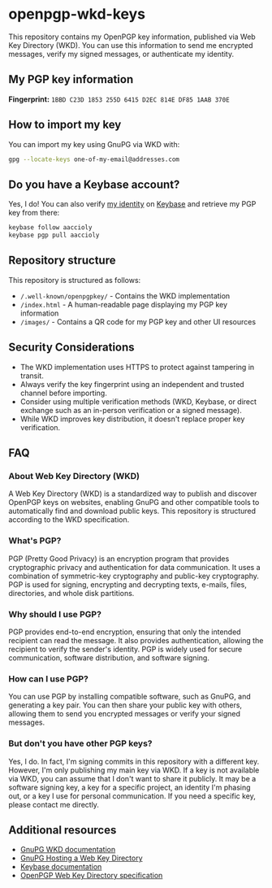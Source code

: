 # openpgp-wkd-keys

This repository contains my OpenPGP key information, published via Web Key Directory (WKD). You can use this information
to send me encrypted messages, verify my signed messages, or authenticate my identity.

## My PGP key information

**Fingerprint:** `1BBD C23D 1853 255D 6415 D2EC 814E DF85 1AAB 370E`

## How to import my key

You can import my key using GnuPG via WKD with:

```sh
gpg --locate-keys one-of-my-email@addresses.com
```

## Do you have a Keybase account?

Yes, I do! You can also verify [my identity](https://keybase.io/aaccioly) on [Keybase](https://keybase.io) and retrieve
my PGP key from there:

```sh
keybase follow aaccioly
keybase pgp pull aaccioly
```

## Repository structure

This repository is structured as follows:

- `/.well-known/openpgpkey/` - Contains the WKD implementation
- `/index.html` - A human-readable page displaying my PGP key information
- `/images/` - Contains a QR code for my PGP key and other UI resources

## Security Considerations

- The WKD implementation uses HTTPS to protect against tampering in transit.
- Always verify the key fingerprint using an independent and trusted channel before importing.
- Consider using multiple verification methods (WKD, Keybase, or direct exchange such as an in-person verification or a
signed message).
- While WKD improves key distribution, it doesn't replace proper key verification.

## FAQ

### About Web Key Directory (WKD)

A Web Key Directory (WKD) is a standardized way to publish and discover OpenPGP keys on websites, enabling GnuPG and
other compatible tools to automatically find and download public keys. This repository is structured according to the
WKD specification.

### What's PGP?

PGP (Pretty Good Privacy) is an encryption program that provides cryptographic privacy and authentication for data
communication. It uses a combination of symmetric-key cryptography and public-key cryptography. PGP is used for signing,
encrypting and decrypting texts, e-mails, files, directories, and whole disk partitions.

### Why should I use PGP?

PGP provides end-to-end encryption, ensuring that only the intended recipient can read the message. It also provides
authentication, allowing the recipient to verify the sender's identity. PGP is widely used for secure communication,
software distribution, and software signing.

### How can I use PGP?

You can use PGP by installing compatible software, such as GnuPG, and generating a key pair. You can then share your
public key with others, allowing them to send you encrypted messages or verify your signed messages.

### But don't you have other PGP keys?

Yes, I do. In fact, I'm signing commits in this repository with a different key. However, I'm only publishing my main
key via WKD. If a key is not available via WKD, you can assume that I don't want to share it publicly. It may be a
software signing key, a key for a specific project, an identity I'm phasing out, or a key I use for personal
communication. If you need a specific key, please contact me directly.

## Additional resources

- [GnuPG WKD documentation](https://wiki.gnupg.org/WKD)
- [GnuPG Hosting a Web Key Directory](https://wiki.gnupg.org/WKDHosting)
- [Keybase documentation](https://book.keybase.io/docs)
- [OpenPGP Web Key Directory specification](https://datatracker.ietf.org/doc/html/draft-koch-openpgp-webkey-service)

